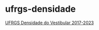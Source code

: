# ufrgs-densidade

[UFRGS Densidade do Vestibular 2017-2023](https://www.ufrgs.br/vestibular/cv2017/densidade/)
